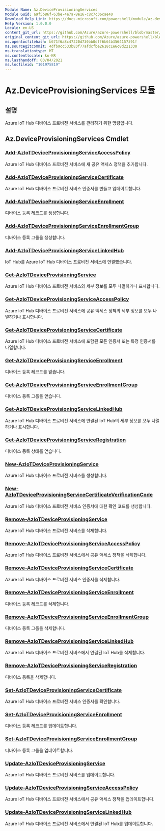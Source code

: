 ```yaml
---
Module Name: Az.DeviceProvisioningServices
Module Guid: a9f5b86f-63be-4e7a-8e16-c8c7c36cae40
Download Help Link: https://docs.microsoft.com/powershell/module/az.deviceprovisioningservices
Help Version: 1.0.0.0
Locale: en-US
content_git_url: https://github.com/Azure/azure-powershell/blob/master/src/DeviceProvisioningServices/DeviceProvisioningServices/help/Az.DeviceProvisioningServices.md
original_content_git_url: https://github.com/Azure/azure-powershell/blob/master/src/DeviceProvisioningServices/DeviceProvisioningServices/help/Az.DeviceProvisioningServices.md
ms.openlocfilehash: b671f6a8c47220d730bb0dff6b64b3564157391f
ms.sourcegitcommit: 4dfb0cc533b83f77afdcfbe2618c1e6c8d221330
ms.translationtype: MT
ms.contentlocale: ko-KR
ms.lasthandoff: 03/04/2021
ms.locfileid: "101975819"
---
```

# Az.DeviceProvisioningServices 모듈
## 설명
Azure IoT Hub 디바이스 프로비전 서비스를 관리하기 위한 명령입니다.

## Az.DeviceProvisioningServices Cmdlet
### [Add-AzIoTDeviceProvisioningServiceAccessPolicy](Add-AzIoTDeviceProvisioningServiceAccessPolicy.md)
Azure IoT Hub 디바이스 프로비전 서비스에 새 공유 액세스 정책을 추가합니다.

### [Add-AzIoTDeviceProvisioningServiceCertificate](Add-AzIoTDeviceProvisioningServiceCertificate.md)
Azure IoT Hub 디바이스 프로비전 서비스 인증서를 만들고 업데이트합니다.

### [Add-AzIoTDeviceProvisioningServiceEnrollment](Add-AzIoTDeviceProvisioningServiceEnrollment.md)
디바이스 등록 레코드를 생성합니다.

### [Add-AzIoTDeviceProvisioningServiceEnrollmentGroup](Add-AzIoTDeviceProvisioningServiceEnrollmentGroup.md)
디바이스 등록 그룹을 생성합니다.

### [Add-AzIoTDeviceProvisioningServiceLinkedHub](Add-AzIoTDeviceProvisioningServiceLinkedHub.md)
IoT Hub를 Azure IoT Hub 디바이스 프로비전 서비스에 연결했습니다.

### [Get-AzIoTDeviceProvisioningService](Get-AzIoTDeviceProvisioningService.md)
Azure IoT Hub 디바이스 프로비전 서비스의 세부 정보를 모두 나열하거나 표시합니다.

### [Get-AzIoTDeviceProvisioningServiceAccessPolicy](Get-AzIoTDeviceProvisioningServiceAccessPolicy.md)
Azure IoT Hub 디바이스 프로비전 서비스에 공유 액세스 정책의 세부 정보를 모두 나열하거나 표시합니다.

### [Get-AzIoTDeviceProvisioningServiceCertificate](Get-AzIoTDeviceProvisioningServiceCertificate.md)
Azure IoT Hub 디바이스 프로비전 서비스에 포함된 모든 인증서 또는 특정 인증서를 나열합니다.

### [Get-AzIoTDeviceProvisioningServiceEnrollment](Get-AzIoTDeviceProvisioningServiceEnrollment.md)
디바이스 등록 레코드를 얻습니다.

### [Get-AzIoTDeviceProvisioningServiceEnrollmentGroup](Get-AzIoTDeviceProvisioningServiceEnrollmentGroup.md)
디바이스 등록 그룹을 얻습니다.

### [Get-AzIoTDeviceProvisioningServiceLinkedHub](Get-AzIoTDeviceProvisioningServiceLinkedHub.md)
Azure IoT Hub 디바이스 프로비전 서비스에 연결된 IoT Hub의 세부 정보를 모두 나열하거나 표시합니다.

### [Get-AzIoTDeviceProvisioningServiceRegistration](Get-AzIoTDeviceProvisioningServiceRegistration.md)
디바이스 등록 상태를 얻습니다.

### [New-AzIoTDeviceProvisioningService](New-AzIoTDeviceProvisioningService.md)
Azure IoT Hub 디바이스 프로비전 서비스를 생성합니다.

### [New-AzIoTDeviceProvisioningServiceCertificateVerificationCode](New-AzIoTDeviceProvisioningServiceCertificateVerificationCode.md)
Azure IoT Hub 디바이스 프로비전 서비스 인증서에 대한 확인 코드를 생성합니다.

### [Remove-AzIoTDeviceProvisioningService](Remove-AzIoTDeviceProvisioningService.md)
Azure IoT Hub 디바이스 프로비전 서비스를 삭제합니다.

### [Remove-AzIoTDeviceProvisioningServiceAccessPolicy](Remove-AzIoTDeviceProvisioningServiceAccessPolicy.md)
Azure IoT Hub 디바이스 프로비전 서비스에서 공유 액세스 정책을 삭제합니다.

### [Remove-AzIoTDeviceProvisioningServiceCertificate](Remove-AzIoTDeviceProvisioningServiceCertificate.md)
Azure IoT Hub 디바이스 프로비전 서비스 인증서를 삭제합니다.

### [Remove-AzIoTDeviceProvisioningServiceEnrollment](Remove-AzIoTDeviceProvisioningServiceEnrollment.md)
디바이스 등록 레코드를 삭제합니다.

### [Remove-AzIoTDeviceProvisioningServiceEnrollmentGroup](Remove-AzIoTDeviceProvisioningServiceEnrollmentGroup.md)
디바이스 등록 그룹을 삭제합니다.

### [Remove-AzIoTDeviceProvisioningServiceLinkedHub](Remove-AzIoTDeviceProvisioningServiceLinkedHub.md)
Azure IoT Hub 디바이스 프로비전 서비스에서 연결된 IoT Hub를 삭제합니다.

### [Remove-AzIoTDeviceProvisioningServiceRegistration](Remove-AzIoTDeviceProvisioningServiceRegistration.md)
디바이스 등록을 삭제합니다.

### [Set-AzIoTDeviceProvisioningServiceCertificate](Set-AzIoTDeviceProvisioningServiceCertificate.md)
Azure IoT Hub 디바이스 프로비전 서비스 인증서를 확인합니다.

### [Set-AzIoTDeviceProvisioningServiceEnrollment](Set-AzIoTDeviceProvisioningServiceEnrollment.md)
디바이스 등록 레코드를 업데이트합니다.

### [Set-AzIoTDeviceProvisioningServiceEnrollmentGroup](Set-AzIoTDeviceProvisioningServiceEnrollmentGroup.md)
디바이스 등록 그룹을 업데이트합니다.

### [Update-AzIoTDeviceProvisioningService](Update-AzIoTDeviceProvisioningService.md)
Azure IoT Hub 디바이스 프로비전 서비스를 업데이트합니다.

### [Update-AzIoTDeviceProvisioningServiceAccessPolicy](Update-AzIoTDeviceProvisioningServiceAccessPolicy.md)
Azure IoT Hub 디바이스 프로비전 서비스에서 공유 액세스 정책을 업데이트합니다.

### [Update-AzIoTDeviceProvisioningServiceLinkedHub](Update-AzIoTDeviceProvisioningServiceLinkedHub.md)
Azure IoT Hub 디바이스 프로비전 서비스에서 연결된 IoT Hub를 업데이트합니다.

